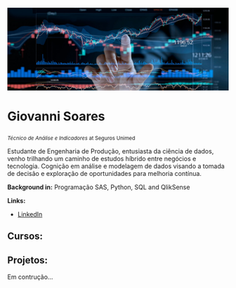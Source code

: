 <p align="center">
  <img src="banner.jpg" >
</p>

# Giovanni Soares
<sub>*Técnico de Análise e Indicadores* at Seguros Unimed</sub>

Estudante de Engenharia de Produção, entusiasta da ciência de dados, venho trilhando um caminho de estudos híbrido entre negócios e tecnologia. Cognição em análise e modelagem de dados visando a tomada de decisão e exploração de oportunidades para melhoria contínua.

**Background in:** Programação SAS, Python, SQL and QlikSense

**Links:**
* [LinkedIn](www.linkedin.com/in/giovannisoaresr)

## Cursos:


## Projetos:


Em contrução...
